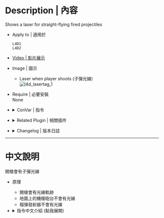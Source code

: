 # Description | 內容
Shows a laser for straight-flying fired projectiles

* Apply to | 適用於
	```
	L4D1
	L4D2
	```

* [Video | 影片展示](https://youtu.be/JnBM7GyYdGI)

* Image | 圖示
	* Laser when player shoots (子彈光線)
    <br/>![l4d_lasertag_1](image/l4d_lasertag_1.jpg)

* Require | 必要安裝
<br/>None

* <details><summary>ConVar | 指令</summary>

	* cfg\sourcemod\l4d_lasertag.cfg
		```php
		// Turnon Lasertagging. 0=disable, 1=enable
		l4d_lasertag_enable "1"

		// Enable or Disable Lasertagging in Versus / Scavenge. 0=disable, 1=enable
		l4d_lasertag_vs "1"

		// Enable or Disable Lasertagging in Coop / Realism. 0=disable, 1=enable
		l4d_lasertag_coop "1"

		// Enable or Disable lasertagging for bots. 0=disable, 1=enable
		l4d_lasertag_bots "1"

		// LaserTagging for Pistols. 0=disable, 1=enable
		l4d_lasertag_pistols "1"

		// LaserTagging for Rifles. 0=disable, 1=enable
		l4d_lasertag_rifles "1"

		// LaserTagging for Sniper Rifles. 0=disable, 1=enable
		l4d_lasertag_snipers "1"

		// LaserTagging for SMGs. 0=disable, 1=enable
		l4d_lasertag_smgs "1"

		// LaserTagging for Shotguns. 0=disable, 1=enable
		l4d_lasertag_shotguns "1"

		// If 1, Enable Random Color.
		l4d_lasertag_random "1"

		// Lasertagging Color. Three values between 0-255 separated by spaces. RGB: Red Green Blue.
		l4d_lasertag_rgb "0 125 255"

		// Transparency (Alpha) of Laser
		l4d_lasertag_alpha "100"

		// If 1, Enable Random Color for Bot.
		l4d_lasertag_bots_random "1"

		// Bots Laser - Color. Three values between 0-255 separated by spaces. RGB: Red Green Blue.
		l4d_lasertag_bots_rgb "0 255 75"

		// Bots Laser - Transparency (Alpha) of Laser
		l4d_lasertag_bots_alpha "70"

		// Seconds Laser will remain
		l4d_lasertag_life "0.80"

		// Width of Laser
		l4d_lasertag_width "1.0"

		// Lasertag Offset
		l4d_lasertag_offset "36"

		// Players with these flags have Lasertagging. (Empty = Everyone, -1: Nobody)
		l4d_lasertag_access_flag ""
		```
</details>

* <details><summary>Related Plugin | 相關插件</summary>

	1. [l4d_dynamic_muzzle_flash](https://github.com/fbef0102/Game-Private_Plugin/tree/main/L4D_插件/Real_Realism_%E7%9C%9F%E5%AF%AB%E5%AF%A6%E6%A8%A1%E5%BC%8F/l4d_dynamic_muzzle_flash): Adds dynamic muzzle flash to gunfire
    	* 槍口增加逼真的閃光
</details>

* <details><summary>Changelog | 版本日誌</summary>

	```php
	//Whosat @ 2010-2011
	//HarryPotter @ 2022-2024
	```
	* v1.0 (2024-1-20)
		* Optimize code and improve performance
		* Update Cvars

	* v0.3 (2022-12-5)
        * Remake Code
		* Add Cvars to enable random colors
		* Support [Ready up plugin](https://github.com/fbef0102/Game-Private_Plugin/tree/main/L4D_插件/Server_%E4%BC%BA%E6%9C%8D%E5%99%A8/readyup), enable laser tag during ready-up

	* v0.2 (2021-8-29)
        * [Original Plugin by Whosat](https://forums.alliedmods.net/showthread.php?t=129050)
</details>

- - - -
# 中文說明
開槍會有子彈光線

* 原理
    * 開槍會有光線軌跡
	* 地圖上的機槍砲台不會有光線
	* 榴彈發射器不會有光線

* <details><summary>指令中文介紹 (點我展開)</summary>

	* cfg\sourcemod\l4d_lasertag.cfg
		```php
		// 0=關閉插件, 1=啟動插件
		l4d_lasertag_enable "1"

		// (對抗 / 清道夫模式) 0=關閉插件, 1=啟動插件
		l4d_lasertag_vs "1"

		// (戰役 / 寫實模式) 0=關閉插件, 1=啟動插件
		l4d_lasertag_coop "1"

		// 為1時，Bot開槍也會有光線軌跡
		l4d_lasertag_bots "1"

		// 為1時，手槍武器有光線軌跡
		l4d_lasertag_pistols "1"

		// 為1時，步槍武器有光線軌跡
		l4d_lasertag_rifles "1"

		// 為1時，狙擊槍武器有光線軌跡
		l4d_lasertag_snipers "1"

		// 為1時，機槍武器有光線軌跡
		l4d_lasertag_smgs "1"

		// 為1時，散彈槍武器有光線軌跡
		l4d_lasertag_shotguns "1"

		// 為1時，光線軌跡是隨機的顏色
		l4d_lasertag_random "1"

		// 如果光線軌跡不是隨機的顏色，則設置顏色，填入RGB三色 (三個數值介於0~255，需要空格)
		l4d_lasertag_rgb "0 125 255"

		// 光線軌跡透明度
		l4d_lasertag_alpha "100"

		// 為1時，Bot開槍的光線軌跡是隨機的顏色
		l4d_lasertag_bots_random "1"

		// 如果Bot開槍的光線軌跡不是隨機的顏色，則設置顏色，填入RGB三色 (三個數值介於0~255，需要空格)
		l4d_lasertag_bots_rgb "0 255 75"

		// Bot開槍的光線軌跡透明度
		l4d_lasertag_bots_alpha "70"

		// 光線軌跡停留時間
		l4d_lasertag_life "0.80"

		// 光線軌跡寬度
		l4d_lasertag_width "1.0"

		// 光線軌跡與槍口的距離
		l4d_lasertag_offset "36"

		// 擁有這些權限的玩家，才有光線軌跡 (留白 = 任何人都能, -1: 無人)
		l4d_lasertag_access_flag ""
		```
</details>